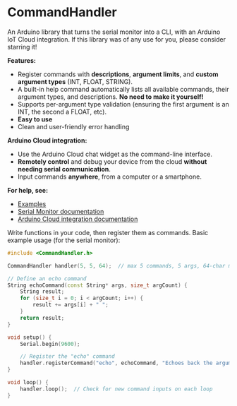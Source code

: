 # CommandHandler
An Arduino library that turns the serial monitor into a CLI, with an Arduino IoT Cloud integration.
If this library was of any use for you, please consider starring it!

**Features:**
- Register commands with **descriptions**, **argument limits**, and **custom argument types** (INT, FLOAT, STRING).
- A built-in help command automatically lists all available commands, their argument types, and descriptions. **No need to make it yourself!**
- Supports per-argument type validation (ensuring the first argument is an INT, the second a FLOAT, etc).
- **Easy to use**
- Clean and user-friendly error handling

**Arduino Cloud integration:**
- Use the Arduino Cloud chat widget as the command-line interface.
- **Remotely control** and debug your device from the cloud **without needing serial communication**.
- Input commands **anywhere**, from a computer or a smartphone.

**For help, see:**
- [Examples](https://github.com/Uiop3385/CommandHandler/tree/main/examples)
- [Serial Monitor documentation](https://github.com/Uiop3385/CommandHandler/blob/main/extras/SerialMonitorDocs.md)
- [Arduino Cloud integration documentation](https://github.com/Uiop3385/CommandHandler/blob/main/extras/IoTCloudDocs.md)

Write functions in your code, then register them as commands.
Basic example usage (for the serial monitor):
```cpp
#include <CommandHandler.h>

CommandHandler handler(5, 5, 64);  // max 5 commands, 5 args, 64-char messages

// Define an echo command
String echoCommand(const String* args, size_t argCount) {
    String result;
    for (size_t i = 0; i < argCount; i++) {
        result += args[i] + " ";
    }
    return result;
}

void setup() {
    Serial.begin(9600);

    // Register the "echo" command
    handler.registerCommand("echo", echoCommand, "Echoes back the arguments.", 1, 5, nullptr, 0);
}

void loop() {
    handler.loop();  // Check for new command inputs on each loop
}
```
